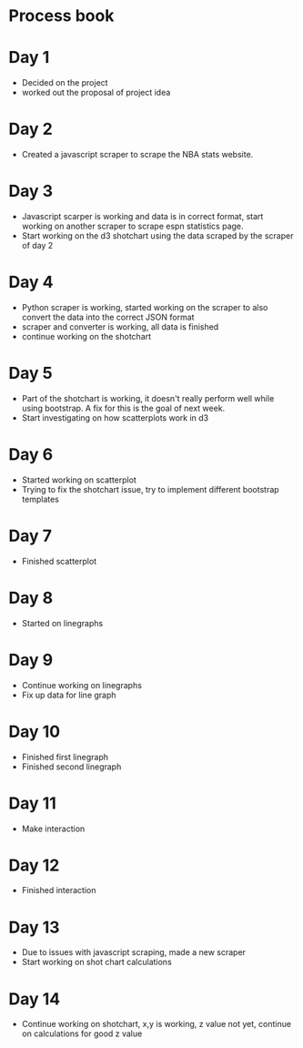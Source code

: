 # Process book

# Day 1

* Decided on the project
* worked out the proposal of project idea

# Day 2
* Created a javascript scraper to scrape the NBA stats website.

# Day 3
* Javascript scarper is working and data is in correct format, start working on another scraper to scrape espn statistics page.
* Start working on the d3 shotchart using the data scraped by the scraper of day 2

# Day 4
* Python scraper is working, started working on the scraper to also convert the data into the correct JSON format
* scraper and converter is working, all data is finished
* continue working on the shotchart

# Day 5
* Part of the shotchart is working, it doesn't really perform well while using bootstrap. A fix for this is the goal of next week.
* Start investigating on how scatterplots work in d3

# Day 6
* Started working on scatterplot
* Trying to fix the shotchart issue, try to implement different bootstrap templates

# Day 7
* Finished scatterplot

# Day 8
* Started on linegraphs

# Day 9
* Continue working on linegraphs
* Fix up data for line graph

# Day 10
* Finished first linegraph
* Finished second linegraph

# Day 11
* Make interaction

# Day 12
* Finished interaction

# Day 13
* Due to issues with javascript scraping, made a new scraper
* Start working on shot chart calculations

# Day 14
* Continue working on shotchart, x,y is working, z value not yet, continue on calculations for good z value
